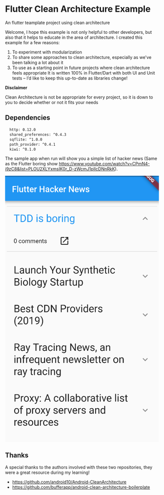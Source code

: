 # Flutter Clean Architecture Example
An flutter teamplate project using clean architecture

Welcome, I hope this example is not only helpful to other developers, but also that it helps to educate in the area of architecture. I created this example for a few reasons:
1.	To experiment with modularization
2.	To share some approaches to clean architecture, especially as we've been talking a lot about it
3.	To use as a starting point in future projects where clean architecture feels appropriate
It is written 100% in Flutter/Dart with both UI and Unit tests – I’d like to keep this up-to-date as libraries change!

**Disclaimer**

Clean Architecture is not be appropriate for every project, so it is down to you to decide whether or not it fits your needs 

## Dependencies
```
  http: 0.12.0
  shared_preferences: ^0.4.3
  sqflite: ^1.0.0
  path_provider: ^0.4.1
  kiwi: ^0.1.0
 ```

The sample app when run will show you a simple list of hacker news (Same as the Flutter boring show https://www.youtube.com/watch?v=CPmN4-i9zC8&list=PLOU2XLYxmsIK0r_D-zWcmJ1plIcDNnRkK).

![Screenshot](sample.png)





## Thanks
A special thanks to the authors involved with these two repositories, they were a great resource during my learning!
* https://github.com/android10/Android-CleanArchitecture
* https://github.com/bufferapp/android-clean-architecture-boilerplate
